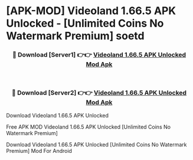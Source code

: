 # [APK-MOD] Videoland 1.66.5 APK Unlocked - [Unlimited Coins No Watermark Premium] soetd



<div align="center">
<h3>🔴 Download [Server1] 👉👉 <a href="https://momento.my/?title=Videoland_1.66.5_APK_Unlocked">Videoland 1.66.5 APK Unlocked Mod Apk</a></h3><br>

<h3>🔴 Download [Server2] 👉👉 <a href="https://momento.my/?title=Videoland_1.66.5_APK_Unlocked">Videoland 1.66.5 APK Unlocked Mod Apk</a></h3>
</div>



Download Videoland 1.66.5 APK Unlocked 

Free APK MOD Videoland 1.66.5 APK Unlocked [Unlimited Coins No Watermark Premium]

Download Videoland 1.66.5 APK Unlocked [Unlimited Coins No Watermark Premium] Mod For Android
